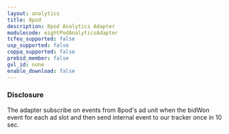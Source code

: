 ```yaml
---
layout: analytics
title: 8pod
description: 8pod Analytics Adapter
modulecode: eightPodAnalyticsAdapter
tcfeu_supported: false
usp_supported: false
coppa_supported: false
prebid_member: false
gvl_id: none
enable_download: false
---
```


### Disclosure
The adapter subscribe on events from 8pod's ad unit when the bidWon event for each ad slot and then send internal event to our tracker once in 10 sec.
